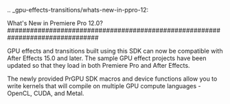 .. _gpu-effects-transitions/whats-new-in-ppro-12:

What's New in Premiere Pro 12.0?
################################################################################

GPU effects and transitions built using this SDK can now be compatible with After Effects 15.0 and later. The sample GPU effect projects have been updated so that they load in both Premiere Pro and After Effects.

The newly provided PrGPU SDK macros and device functions allow you to write kernels that will compile on multiple GPU compute languages - OpenCL, CUDA, and Metal.
